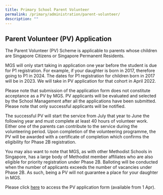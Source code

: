 ```yaml
---
title: Primary School Parent Volunteer
permalink: /primary/administration/parent-volunteer/
description: ""
---
```



Parent Volunteer (PV) Application
---------------------------------

The Parent Volunteer (PV) Scheme is applicable to parents whose children are Singapore Citizens or Singapore Permanent Residents.  

MGS will only start taking in application one year before the student is due for P1 registration. For example, if your daughter is born in 2017, therefore going to P1 in 2024. The dates for P1 registration for children born in 2017 will be in 2023. We will take in PV application for that cohort in April 2022.

Please note that submission of the application form does not constitute acceptance as a PV by MGS. PV applicants will be evaluated and selected by the School Management after all the applications have been submitted. Please note that only successful applicants will be notified. 

The successful PV will start the service from July that year to June the following year and must complete at least 40 hours of volunteer work. Either one of the parents can contribute to the service during the volunteering period. Upon completion of the volunteering programme, the PV will be awarded with a certificate of completion which confirms the eligibility for Phase 2B registration.

You may also want to note that MGS, as with other Methodist Schools in Singapore, has a large body of Methodist member affiliates who are also eligible for priority registration under Phase 2B. Balloting will be conducted when the number of applicants exceeds the number of vacancies under Phase 2B. As such, being a PV will not guarantee a place for your daughter in MGS.

Please click [here](https://form.gov.sg/624247c1a22b0c0014c83ff3) to access the PV application form (available from 1 Apr).